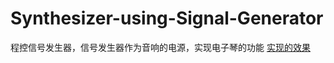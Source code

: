 # Synthesizer-using-Signal-Generator
程控信号发生器，信号发生器作为音响的电源，实现电子琴的功能
[实现的效果](https://www.bilibili.com/video/av55265570)
